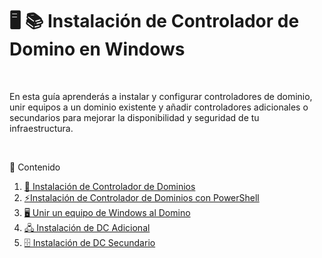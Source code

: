 # 🖥️ 📚 Instalación de Controlador de Domino en Windows
<br>


En esta guía aprenderás a instalar y configurar controladores de dominio, unir equipos a un dominio existente y añadir controladores adicionales o secundarios para mejorar la disponibilidad y seguridad de tu infraestructura.

<br>

📂 Contenido

1. [📌 Instalación de Controlador de Dominios](./dominios_widows/1-instalación-de-controlador-de-dominio.md)
2. [⚡Instalación de Controlador de Dominios con PowerShell](./dominios_widows/2-controlador-en-powershell.md)
3. [🖥️ Unir un equipo de Windows al Domino](./dominios_widows/3-unir-un-equipo-al-dominio.md)
4. [🖧 Instalación de DC Adicional](./dominios_widows/4-instalacion-de-dc-adicional.md)
5. [🗄️ Instalación de DC Secundario](./dominios_widows/5-instalacion-de-dc-secundario.md)
